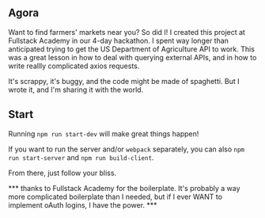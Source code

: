 ## Agora
Want to find farmers' markets near you? So did I! I created this project at Fullstack Academy in our 4-day hackathon. I spent way longer than anticipated trying to get the US Department of Agriculture API to work. This was a great lesson in how to deal with querying external APIs, and in how to write reallly complicated axios requests.

It's scrappy, it's buggy, and the code might be made of spaghetti. But I wrote it, and I'm sharing it with the world.


## Start

Running `npm run start-dev` will make great things happen!

If you want to run the server and/or `webpack` separately, you can also
`npm run start-server` and `npm run build-client`.

From there, just follow your bliss.


*** thanks to Fullstack Academy for the boilerplate. It's probably a way more complicated boilerplate than I needed, but if I ever WANT to implement oAuth logins, I have the power. ***

